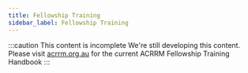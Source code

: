 ```yaml
---
title: Fellowship Training
sidebar_label: Fellowship Training
---
```


:::caution This content is incomplete
We're still developing this content. Please visit [acrrm.org.au](https://www.acrrm.org.au/docs/default-source/all-files/handbook-fellowship-training.pdf?sfvrsn=bdb27590_18) for the current ACRRM Fellowship Training Handbook
:::